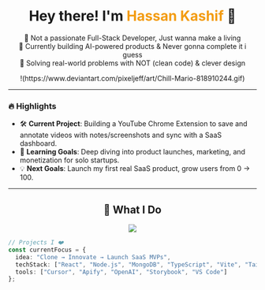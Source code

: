 <h1 align="center">Hey there! I'm <span style="color:#f39c12">Hassan Kashif</span> 👋</h1>

<p align="center">
  🚀 Not a passionate Full-Stack Developer, Just wanna make a living <br/>
  🧠 Currently building AI-powered products & Never gonna complete it i guess <br/>
  🧩 Solving real-world problems with NOT (clean code) & clever design
</p>


<div align="center">
  !(https://www.deviantart.com/pixeljeff/art/Chill-Mario-818910244.gif)
</div>

---

### 🔥 Highlights

- 🛠️ **Current Project**: Building a YouTube Chrome Extension to save and annotate videos with notes/screenshots and sync with a SaaS dashboard.
- 🌱 **Learning Goals**: Deep diving into product launches, marketing, and monetization for solo startups.
- 💡 **Next Goals**: Launch my first real SaaS product, grow users from 0 → 100.

---

<h2 align="center">🧩 What I Do</h2>

<div align="center">
  <img src="https://skillicons.dev/icons?i=react,ts,nodejs,nextjs,mongodb,figma,docker,vite,git" />
</div>

```ts
// Projects I ❤️
const currentFocus = {
  idea: "Clone → Innovate → Launch SaaS MVPs",
  techStack: ["React", "Node.js", "MongoDB", "TypeScript", "Vite", "TailwindCSS"],
  tools: ["Cursor", "Apify", "OpenAI", "Storybook", "VS Code"]
};
